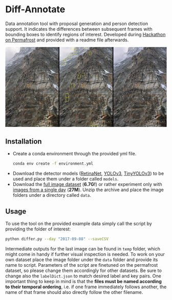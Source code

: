 # Diff-Annotate
Data annotation tool with proposal generation and person detection support. It indicates the differences between subsequent frames with bounding boxes to identify regions of interest. Developed during [Hackathon on Permafrost](https://github.com/ETHZ-TEC/permafrostanalytics) and provided with a readme file afterwards.

![comparison](comparison.jpg)

## Installation

- Create a conda environment through the provided yml file.
  ```bash
  conda env create -f environment.yml
  ```
- Download the detector models ([RetinaNet](https://github.com/OlafenwaMoses/ImageAI/releases/download/1.0/resnet50_coco_best_v2.0.1.h5), [YOLOv3](https://github.com/OlafenwaMoses/ImageAI/releases/download/1.0/yolo.h5), [TinyYOLOv3](https://github.com/OlafenwaMoses/ImageAI/releases/download/1.0/yolo-tiny.h5)) to be used and place them under a folder called `models`.
- Download the [full image dataset](https://storageaccountperma8980.blob.core.windows.net/hackathon-on-permafrost/timelapse_images_fast.zip) (**6.7G!**) or rather experiment only with [images from a single day](https://n.ethz.ch/~dcetin/download/2017-09-08.zip) (**27M**). Unzip the archive and place the image folders under a directory called `data`.

## Usage

To use the tool on the provided example data simply call the script by providing the folder of interest:
```bash
python differ.py --day "2017-09-08" --saveCSV
```

Intermediate outputs for the last image can be found in `temp` folder, which might come in handy if further visual inspection is needed. To work on your own dataset place the image folder under the `data` folder and provide its name to script. Parameters of the script are finetuned on the permafrost dataset, so please change them accordingly for other datasets. Be sure to change also the `labelDict.json` to match desired label and key pairs. One important thing to keep in mind is that the **files must be named according to their temporal ordering**, i.e. if one frame immediately follows another, the name of that frame should also directly follow the other filename.

